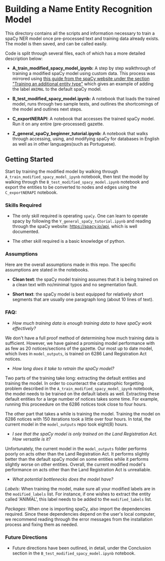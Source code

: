 # Building a Name Entity Recognition Model

This directory contains all the scripts and information necessary to train a spaCy NER model once pre-processed text and training data already exists. The model is then saved, and can be called easily. 

Code is split through several files, each of which has a more detailed description below:

* **A_train_modified_spacy_model_ipynb:** A step by step walkthrough of training a modified spaCy model using custom data. This process was mirrored using [this guide from the spaCy website under the section "Training an additional entity type"](https://spacy.io/usage/training) which gives an example of adding the label `ANIMAL` to the default spaCy model.

* **B_test_modified_spacy_model.ipynb:** A notebook that loads the trained model, runs through two sample tests, and outlines the shortcomings of the model and outlines next steps.

* **C_exportNERAPI**: A notebook that accesses the trained spaCy model. Run it on any entire (pre-processed) gazette. 

* **Z_general_spaCy_beginner_tutorial.ipynb:** A notebook that walks through accessing, using, and modifying spaCy for databases in English as well as in other languages(such as Portuguese).

## Getting Started

Start by training the modified model by walking through `A_train_modified_spacy_model_ipynb` notebook, then test the model by walking through the `B_test_modified_spacy_model.ipynb` notebook and export the entities to be converted to nodes and edges using the `C_exportNERAPI` notebook.


### Skills Required

* The only skill required is operating `spaCy`. One can learn to operate spacy by following the `Y_general_spaCy_tutorial.ipynb` and reading through the spaCy website: https://spacy.io/api, which is well documented.

* The other skill required is a basic knowledge of python.

### Assumptions

Here are the overall assumptions made in this repo. The specific assumptions are stated in the notebooks.

* **Clean text**: the spaCy model training assumes that it is being trained on a clean text with no/minimal typos and no segmentation fault.

* **Short text**: the spaCy model is best equipped for relatively short segments that are usually one paragraph long (about 10 lines of text).

### FAQ:

* *How much training data is enough training data to have spaCy work effectively?* 

We don't have a full proof method of determining how much training data is sufficient. However, we have gained a promising model performance with as few as 20 notices/sections of the gazette. Our most up to date model, which lives in `model_outputs`, is trained on 6286 Land Registration Act notices.

* *How long does it take to retrain the spaCy model?*

Two parts of the training take long: extracting the default entities and training the model. In order to counteract the catastrophic forgetting problem described in the `A_train_modified_spacy_model_ipynb` notebook, the model needs to be trained on the default labels as well. Extracting these default entities for a large number of notices takes some time. For example, running this proceedure on the 6286 notices took close to four hours.

The other part that takes a while is training the model. Training the model on 6286 notices with 150 iterations took a little over four hours. In total, the current model in the `model_outputs` repo took eight(8) hours.


* *I see that the spaCy model is only trained on the Land Registration Act. How versatile is it?* 

Unfortunately, the current model in the `model_outputs` folder performs poorly on acts other than the Land Registration Act. It performs slightly better than the default spaCy model on some entities while it performs slightly worse on other entities. Overall, the current modified model's performance on acts other than the Land Registration Act is unrealiable.

* *What potential bottlenecks does the model have?*

*Labels*: When training the model, make sure all your modified labels are in the `modified_labels` list. For instance, if one wishes to extract the entity called 'ANIMAL', this label needs to be added to the `modified_labels` list.

*Packages*: When one is importing spaCy, also import the dependencies required. Since these dependencies depend on the user's local computer, we recommend reading through the error messages from the installation process and fixing them as needed.

### Future Directions

* Future directions have been outlined, in detail, under the Conclusion section in the `B_test_modified_spacy_model.ipynb` notebook.